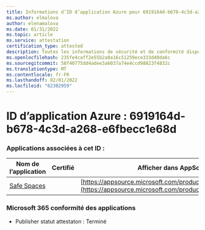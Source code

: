 ```yaml
---
title: Informations d’ID d’application Azure pour 6919164d-b678-4c3d-a268-e6fbecc1e68d
ms.author: elmalova
author: elenamalova
ms.date: 01/31/2022
ms.topic: article
ms.service: attestation
certification_type: attested
description: Toutes les informations de sécurité et de conformité disponibles pour 6919164d-b678-4c3d-a268-e6fbecc1e68d.
ms.openlocfilehash: 235fe4caff2e55b2a0a16c51259ece333d40da6c
ms.sourcegitcommit: 58f40775dd4adee3a6037a74e4ccd98823f4832c
ms.translationtype: MT
ms.contentlocale: fr-FR
ms.lasthandoff: 02/01/2022
ms.locfileid: "62302959"
---
```

# <a name="azure-app-id-6919164d-b678-4c3d-a268-e6fbecc1e68d"></a>ID d’application Azure : 6919164d-b678-4c3d-a268-e6fbecc1e68d


### <a name="apps-associated-with-this-id"></a>Applications associées à cet ID :
| **Nom de l’application** | **Certifié** | **Afficher dans AppSource** |
|--------------|---------------|-----------------------|
| [Safe Spaces](https://docs.microsoft.com/microsoft-365-app-certification/forward/WA200002691) |  | [https://appsource.microsoft.com/product/office/WA200002691](https://appsource.microsoft.com/product/office/WA200002691) |

### <a name="microsoft-365-app-compliance-status"></a>Microsoft 365 conformité des applications
- Publisher statut attestaton : Terminé
